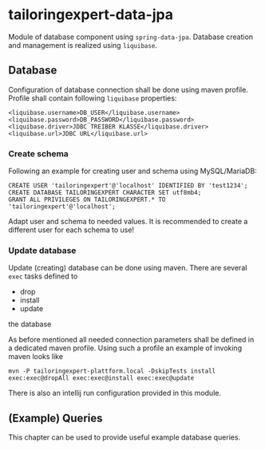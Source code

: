 # tailoringexpert-data-jpa

Module of database component using `spring-data-jpa`.
Database creation and management is realized using `liquibase`.

## Database

Configuration of database connection shall be done using maven profile.
Profile shall contain following `liquibase` properties:

```
<liquibase.username>DB_USER</liquibase.username>
<liquibase.password>DB_PASSWORD</liquibase.password>
<liquibase.driver>JDBC TREIBER KLASSE</liquibase.driver>
<liquibase.url>JDBC URL</liquibase.url>
```

### Create schema

Following an example for creating user and schema using MySQL/MariaDB:

```
CREATE USER 'tailoringexpert'@'localhost' IDENTIFIED BY 'test1234';
CREATE DATABASE TAILORINGEXPERT CHARACTER SET utf8mb4;
GRANT ALL PRIVILEGES ON TAILORINGEXPERT.* TO 'tailoringexpert'@'localhost';
```

Adapt user and schema to needed values.
It is recommended to create a different user for each schema to use!

### Update database

Update (creating) database can be done using maven.
There are several `exec` tasks defined to

* drop
* install
* update

the database

As before mentioned all needed connection parameters shall be defined in a dedicated maven profile.
Using such a profile an example of invoking maven looks like

```
mvn -P tailoringexpert-plattform.local -DskipTests install exec:exec@dropAll exec:exec@install exec:exec@update 
```

There is also an intellij run configuration provided in this module.

## (Example) Queries

This chapter can be used to provide useful example database queries.
